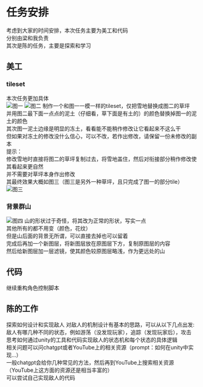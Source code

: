 # 任务安排
考虑到大家的时间安排，本次任务主要为美工和代码  
分别由梁和我负责  
其次是陈的任务，主要是探索和学习  
## 美工
### tileset
本次任务更加具体  
![图一](https://github.com/Waldron-Wang/Black-and-White/Assets/Pixel%20Art%20Snowy%20Forest/PNG/tileset.png)
![图二](https://github.com/Waldron-Wang/Black-and-White/Assets/Free%20Pixel%20Art%20Forest/PNG/Hills%20Layer%2005.png)
制作一个和图一一模一样的tileset，仅把雪地替换成图二的草坪  
并用图二最下面一点点的泥土（仔细看，草下面是有土的）的颜色替换掉图一的泥土的颜色  
其次图一泥土边缘是明显的冻土，看看能不能稍作修改让它看起来不这么干  
但如果对冻土的修改没什么信心，可以不改，若作出修改，请保留一份未修改的副本  
提示：  
修改雪地时直接将图二的草坪复制过去，将雪地盖住，然后对衔接部分稍作修改使其看起来更自然  
并不需要对草坪本身作出修改  
其最终效果大概如图三（图三是另外一种草坪，且只完成了图一的部分tile）  
![图三](https://github.com/Waldron-Wang/Black-and-White/2D%20URP%20animation/Assets/environment/Level%203/L3%20tileset.png)
### 背景群山
![图四](https://github.com/Waldron-Wang/Black-and-White/Assets/Free%20Pixel%20Art%20Forest/PNG/Hills%20Layer%2001.png)
山的形状过于奇怪，将其改为正常的形状，写实一点  
其他所有的都不用变（颜色，花纹）  
但是山后面的背景无所谓，可以直接去掉也可以留着  
完成后再加一个新图层，将新图层放在原图层下方，复制原图层的内容  
然后给新图层加一层滤镜，使其颜色较原图层略浅，作为更远处的山  
## 代码
继续重构角色控制脚本
## 陈的工作
探索如何设计和实现敌人
对敌人的机制设计有基本的思路，可以从以下几点出发:  
敌人有哪几种不同的状态，例如游荡（没发现玩家），追踪（发现玩家后），攻击  
思考如何通过unity的工具和代码实现敌人的状态机和每个状态的具体逻辑  
相关问题可以问chatgpt或者YouTube上的相关资源（prompt：如何在unity中实现...）  
一般chatgpt会给你几种常见的方法，然后再到YouTube上搜索相关资源（YouTube上这方面的资源还是相当丰富的）  
可以尝试自己实现敌人的代码
